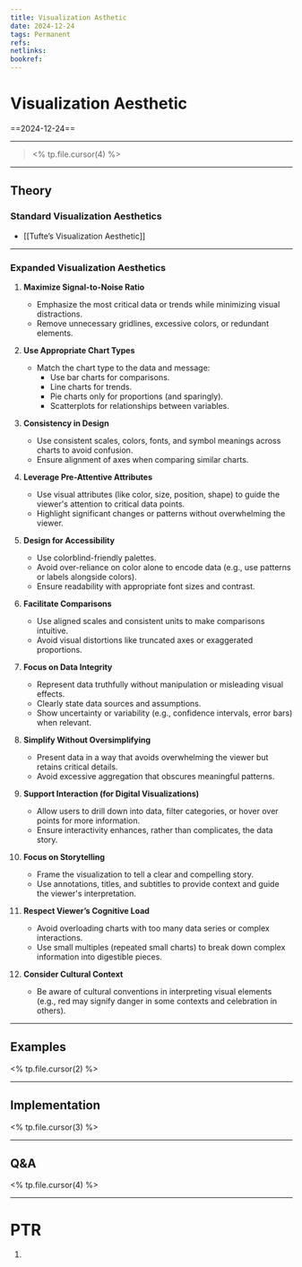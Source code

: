 ```yaml
---
title: Visualization Asthetic
date: 2024-12-24
tags: Permanent
refs: 
netlinks:
bookref: 
---
```

# Visualization Aesthetic
==2024-12-24==

---
> <% tp.file.cursor(4) %>

---
## Theory
### Standard Visualization Aesthetics
- [[Tufte’s Visualization Aesthetic]]

---
### Expanded Visualization Aesthetics

1. **Maximize Signal-to-Noise Ratio**  
   - Emphasize the most critical data or trends while minimizing visual distractions.  
   - Remove unnecessary gridlines, excessive colors, or redundant elements.

2. **Use Appropriate Chart Types**  
   - Match the chart type to the data and message:  
     - Use bar charts for comparisons.  
     - Line charts for trends.  
     - Pie charts only for proportions (and sparingly).  
     - Scatterplots for relationships between variables.

3. **Consistency in Design**  
   - Use consistent scales, colors, fonts, and symbol meanings across charts to avoid confusion.  
   - Ensure alignment of axes when comparing similar charts.

4. **Leverage Pre-Attentive Attributes**  
   - Use visual attributes (like color, size, position, shape) to guide the viewer's attention to critical data points.  
   - Highlight significant changes or patterns without overwhelming the viewer.

5. **Design for Accessibility**  
   - Use colorblind-friendly palettes.  
   - Avoid over-reliance on color alone to encode data (e.g., use patterns or labels alongside colors).  
   - Ensure readability with appropriate font sizes and contrast.

6. **Facilitate Comparisons**  
   - Use aligned scales and consistent units to make comparisons intuitive.  
   - Avoid visual distortions like truncated axes or exaggerated proportions.

7. **Focus on Data Integrity**  
   - Represent data truthfully without manipulation or misleading visual effects.  
   - Clearly state data sources and assumptions.  
   - Show uncertainty or variability (e.g., confidence intervals, error bars) when relevant.

8. **Simplify Without Oversimplifying**  
   - Present data in a way that avoids overwhelming the viewer but retains critical details.  
   - Avoid excessive aggregation that obscures meaningful patterns.

9. **Support Interaction (for Digital Visualizations)**  
   - Allow users to drill down into data, filter categories, or hover over points for more information.  
   - Ensure interactivity enhances, rather than complicates, the data story.

10. **Focus on Storytelling**  
    - Frame the visualization to tell a clear and compelling story.  
    - Use annotations, titles, and subtitles to provide context and guide the viewer's interpretation.

11. **Respect Viewer’s Cognitive Load**  
    - Avoid overloading charts with too many data series or complex interactions.  
    - Use small multiples (repeated small charts) to break down complex information into digestible pieces.

12. **Consider Cultural Context**  
    - Be aware of cultural conventions in interpreting visual elements (e.g., red may signify danger in some contexts and celebration in others).




---
## Examples
<% tp.file.cursor(2) %>


---
## Implementation
<% tp.file.cursor(3) %>



---
## Q&A
<% tp.file.cursor(4) %>



---
# PTR

1. 